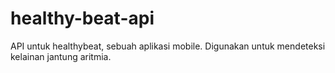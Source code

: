 # healthy-beat-api
API untuk healthybeat, sebuah aplikasi mobile.
Digunakan untuk mendeteksi kelainan jantung aritmia.
